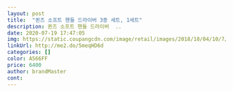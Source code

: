 ```yaml
---
layout: post 
title:  "퀸즈 소프트 핸들 드라이버 3종 세트, 1세트" 
description: 퀸즈 소프트 핸들 드라이버  ..
date: 2020-07-19 17:47:05 
img: https://static.coupangcdn.com/image/retail/images/2018/10/04/10/7/79eccb70-e7ec-4110-80de-23ba84384a14.jpg 
linkUrl: http://me2.do/5meqHD6d 
categories: [] 
color: A566FF 
price: 6400 
author: brandMaster 
cont:  
---
```

 